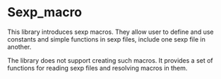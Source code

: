 # Sexp_macro

This library introduces sexp macros. They allow user to define and use
constants and simple functions in sexp files, include one sexp file in
another.

The library does not support creating such macros.  It provides a set
of functions for reading sexp files and resolving macros in them.

